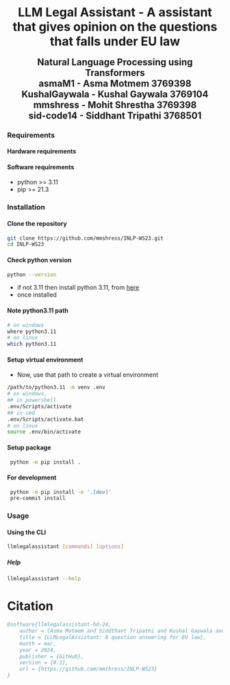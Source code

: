 <h1 align="center" style="margin-top: 0px;"><b>LLM Legal Assistant</b> - A assistant that gives opinion on the questions that falls under EU law</h2>

<h2 align="center" style="margin-top: 0px;">Natural Language Processing using Transformers <br>
 asmaM1 - Asma Motmem 3769398
 <br> KushalGaywala - Kushal Gaywala 3769104
<br> mmshress - Mohit Shrestha 3769398
 <br> sid-code14 - Siddhant Tripathi 3768501
</h2>

### Requirements

#### Hardware requirements

#### Software requirements

- python >= 3.11
- pip >= 21.3

### Installation

#### Clone the repository

```bash
git clone https://github.com/mmshress/INLP-WS23.git
cd INLP-WS23
```

#### Check python version

```bash
python --version
```

- if not 3.11 then install python 3.11, from [here](https://www.python.org/downloads/release/python-3110/)
- once installed

#### Note python3.11 path

```bash
# on windows
where python3.11
# on linux
which python3.11
```

#### Setup virtual environment

- Now, use that path to create a virtual environment

```bash
/path/to/python3.11 -m venv .env
# on windows,
## in powershell
.env/Scripts/activate
## in cmd
.env/Scripts/activate.bat
# on linux
source .env/bin/activate
```

#### Setup package

```bash
 python -m pip install .
```

#### For development

```bash
 python -m pip install -e '.[dev]'
 pre-commit install
```

### Usage

#### Using the CLI

```bash
llmlegalassistant [commands] [options]
```

##### Help

```bash
llmlegalassistant --help
```

# Citation

```bibtex
@software{llmlegalassistant-hd-24,
    author = {Asma Motmem and Siddthant Tripathi and Kushal Gaywala and Mohit Shrestha},
    title = {LLMLegalAssistant: A question answering for EU law},
    month = mar,
    year = 2024,
    publisher = {GitHub},
    version = {0.1},
    url = {https://github.com/mmshress/INLP-WS23}
}
```
